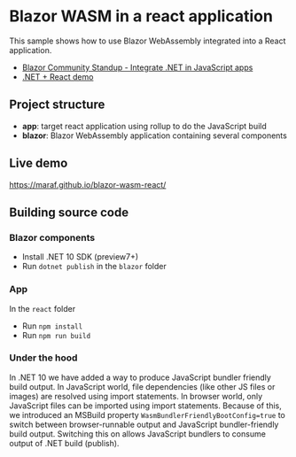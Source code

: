 # Blazor WASM in a react application

This sample shows how to use Blazor WebAssembly integrated into a React application.

- [Blazor Community Standup - Integrate .NET in JavaScript apps](https://www.youtube.com/watch?v=tAh899Gri4E)
- [.NET + React demo](https://github.com/maraf/dotnet-wasm-react)

## Project structure

- **app**: target react application using rollup to do the JavaScript build
- **blazor**: Blazor WebAssembly application containing several components

## Live demo

https://maraf.github.io/blazor-wasm-react/

## Building source code

### Blazor components

- Install .NET 10 SDK (preview7+)
- Run `dotnet publish` in the `blazor` folder

### App

In the `react` folder

- Run `npm install`
- Run `npm run build`

### Under the hood

In .NET 10 we have added a way to produce JavaScript bundler friendly build output. In JavaScript world, file dependencies (like other JS files or images) are resolved using import statements.
In browser world, only JavaScript files can be imported using import statements. Because of this, we introduced an MSBuild property `WasmBundlerFriendlyBootConfig=true` to switch between browser-runnable output 
and JavaScript bundler-friendly build output. Switching this on allows JavaScript bundlers to consume output of .NET build (publish).
